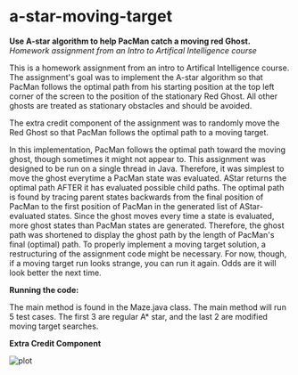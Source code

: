 # a-star-moving-target
**Use A-star algorithm to help PacMan catch a moving red Ghost.** 
_Homework assignment from an Intro to Artifical Intelligence course_

This is a homework assignment from an intro to Artifical Intelligence course.
The assignment's goal was to implement the A-star algorithm so that PacMan follows the optimal path
from his starting position at the top left corner of the screen to the position of the stationary Red Ghost.
All other ghosts are treated as stationary obstacles and should be avoided. 

The extra credit component of the assignment was to randomly move the Red Ghost 
so that PacMan follows the optimal path to a moving target.

In this implementation, PacMan follows the optimal path toward the moving ghost, 
though sometimes it might not appear to. This assignment was designed to be run 
on a single thread in Java. Therefore, it was simplest to move the ghost everytime 
a PacMan state was evaluated. AStar returns the optimal path AFTER it has evaluated possible
child paths. The optimal path is found by tracing parent states backwards from the final position of PacMan to the first position of PacMan
in the generated list of AStar-evaluated states. Since the ghost moves every time a state 
is evaluated, more ghost states than PacMan states are generated. Therefore, the 
ghost path was shortened to display the ghost path by the length of PacMan's final (optimal) path.
To properly implement a moving target solution, a restructuring of the assignment code might be necessary. For now, though, if a moving target run looks strange, you can run it again. Odds are it will look better the next time.

**Running the code:**  

The main method is found in the Maze.java class. 
The main method will run 5 test cases. 
The first 3 are regular A* star, and the last 2 are modified moving target searches.

**Extra Credit Component**


![plot](./moving-target.gif)
